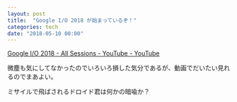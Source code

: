 ```yaml
---
layout: post
title:  "Google I/O 2018 が始まっているぞ！"
categories: tech
date: "2018-05-10 00:00"
---
```


[Google I/O 2018 \- All Sessions \- YouTube \- YouTube](https://www.youtube.com/playlist?list=PLOU2XLYxmsIInFRc3M44HUTQc3b_YJ4-Y)

微塵も気にしてなかったのでいろいろ損した気分であるが、動画でだいたい見れるのでまあよい。

ミサイルで飛ばされるドロイド君は何かの暗喩か？
